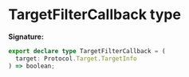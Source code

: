 # TargetFilterCallback type

**Signature:**

```typescript
export declare type TargetFilterCallback = (
  target: Protocol.Target.TargetInfo
) => boolean;
```
